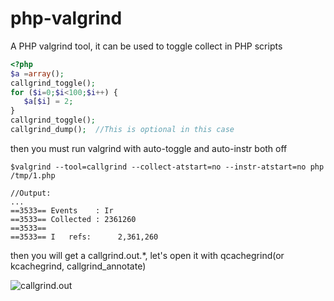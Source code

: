 php-valgrind
============

A PHP valgrind tool, it can be used to toggle collect in PHP scripts

```php
<?php
$a =array();
callgrind_toggle();
for ($i=0;$i<100;$i++) {
   $a[$i] = 2;
}
callgrind_toggle();
callgrind_dump();  //This is optional in this case
```


then you must run valgrind with auto-toggle and auto-instr both off

```
$valgrind --tool=callgrind --collect-atstart=no --instr-atstart=no php /tmp/1.php

//Output:
...
==3533== Events    : Ir
==3533== Collected : 2361260
==3533==
==3533== I   refs:      2,361,260

```

then you will get a callgrind.out.*, let's open it with qcachegrind(or kcachegrind, callgrind_annotate)

![callgrind.out](https://github.com/laruence/laruence.github.com/raw/master/callgrind.png)

